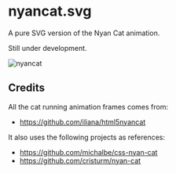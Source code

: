 # nyancat.svg
A pure SVG version of the Nyan Cat animation. 

Still under development.

![nyancat](https://raw.githubusercontent.com/Gowee/nyancat-svg/main/nyaacat.svg)

## Credits
All the cat running animation frames comes from:
- https://github.com/iliana/html5nyancat

It also uses the following projects as references:
- https://github.com/michalbe/css-nyan-cat
- https://github.com/cristurm/nyan-cat
